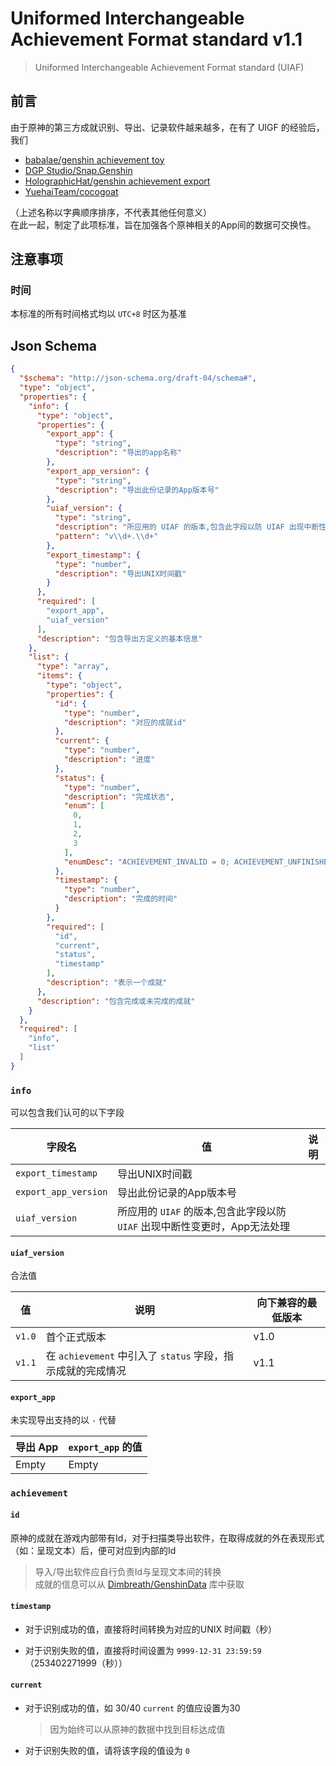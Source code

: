 # Uniformed Interchangeable Achievement Format standard v1.1

> Uniformed Interchangeable Achievement Format standard (UIAF)

## 前言

由于原神的第三方成就识别、导出、记录软件越来越多，在有了 UIGF 的经验后，
我们

* [babalae/genshin achievement toy](https://github.com/babalae/genshin-achievement-toy)
* [DGP Studio/Snap.Genshin](https://github.com/DGP-Studio/Snap.Genshin)
* [HolographicHat/genshin achievement export](https://github.com/HolographicHat/genshin-achievement-export)
* [YuehaiTeam/cocogoat](https://github.com/YuehaiTeam/cocogoat)

（上述名称以字典顺序排序，不代表其他任何意义）  
在此一起，制定了此项标准，旨在加强各个原神相关的App间的数据可交换性。

## 注意事项

### 时间

本标准的所有时间格式均以 `UTC+8` 时区为基准

## Json Schema

```json
{
  "$schema": "http://json-schema.org/draft-04/schema#",
  "type": "object",
  "properties": {
    "info": {
      "type": "object",
      "properties": {
        "export_app": {
          "type": "string",
          "description": "导出的app名称"
        },
        "export_app_version": {
          "type": "string",
          "description": "导出此份记录的App版本号"
        },
        "uiaf_version": {
          "type": "string",
          "description": "所应用的 UIAF 的版本,包含此字段以防 UIAF 出现中断性变更时，App无法处理",
          "pattern": "v\\d+.\\d+"
        },
        "export_timestamp": {
          "type": "number",
          "description": "导出UNIX时间戳"
        }
      },
      "required": [
        "export_app",
        "uiaf_version"
      ],
      "description": "包含导出方定义的基本信息"
    },
    "list": {
      "type": "array",
      "items": {
        "type": "object",
        "properties": {
          "id": {
            "type": "number",
            "description": "对应的成就id"
          },
          "current": {
            "type": "number",
            "description": "进度"
          },
          "status": {
            "type": "number",
            "description": "完成状态",
            "enum": [
              0,
              1,
              2,
              3
            ],
            "enumDesc": "ACHIEVEMENT_INVALID = 0; ACHIEVEMENT_UNFINISHED = 1; ACHIEVEMENT_FINISHED = 2;ACHIEVEMENT_POINT_TAKEN = 3;"
          },
          "timestamp": {
            "type": "number",
            "description": "完成的时间"
          }
        },
        "required": [
          "id",
          "current",
          "status",
          "timestamp"
        ],
        "description": "表示一个成就"
      },
      "description": "包含完成或未完成的成就"
    }
  },
  "required": [
    "info",
    "list"
  ]
}
```

### `info` 

可以包含我们认可的以下字段

|字段名|值|说明|
|-|-|-|
|`export_timestamp`|导出UNIX时间戳||
|`export_app_version`|导出此份记录的App版本号||
|`uiaf_version`|所应用的 `UIAF` 的版本,包含此字段以防 `UIAF` 出现中断性变更时，App无法处理||

#### `uiaf_version`

合法值

|值|说明|向下兼容的最低版本|
|-|-|-|
|`v1.0`|首个正式版本|v1.0|
|`v1.1`|在 `achievement` 中引入了 `status` 字段，指示成就的完成情况|v1.1|

#### `export_app`

未实现导出支持的以 `-` 代替

|导出 App|`export_app` 的值|
|-|-|
|Empty|Empty|

### `achievement`

#### `id`

原神的成就在游戏内部带有Id，对于扫描类导出软件，在取得成就的外在表现形式（如：呈现文本）后，便可对应到内部的Id

> 导入/导出软件应自行负责Id与呈现文本间的转换  
> 成就的信息可以从 [Dimbreath/GenshinData](https://github.com/Dimbreath/GenshinData) 库中获取

#### `timestamp`

* 对于识别成功的值，直接将时间转换为对应的UNIX 时间戳（秒）

* 对于识别失败的值，直接将时间设置为 `9999-12-31 23:59:59`（253402271999（秒））

#### `current`

* 对于识别成功的值，如 30/40 `current` 的值应设置为30

    > 因为始终可以从原神的数据中找到目标达成值

* 对于识别失败的值，请将该字段的值设为 `0`
